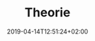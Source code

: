 ---
title: "Theorie"
date: 2019-04-14T12:51:24+02:00
draft: false
url: /flugschule/ausbildung/theorie
weight: 1
image: /img/news/test.jpg
description: >
  In den Theorieräumen der MFGT erwerben Sie das nötige Wissen in
  Fächern wie z.B. Navigation, Flugzeugkenntnisse und Meteorologie.
  Der modulare Kursaufbau ermöglicht jederzeit den Einstieg bei Beginn
  eines neuen Kurses.
---